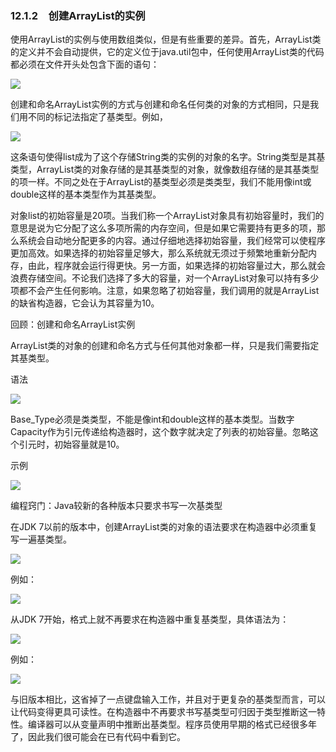    

### 12.1.2　创建ArrayList的实例

使用ArrayList的实例与使用数组类似，但是有些重要的差异。首先，ArrayList类的定义并不会自动提供，它的定义位于java.util包中，任何使用ArrayList类的代码都必须在文件开头处包含下面的语句：

![](../Images/image11325.gif)

创建和命名ArrayList实例的方式与创建和命名任何类的对象的方式相同，只是我们用不同的标记法指定了基类型。例如，

![](0-Assets/Epubook/程序员编程语言经典合集（计算机科学丛书5册套装），javapython编程语言含经典教材龙书《编译原理》%20(Bruce%20Eckel%20%20Alfred%20V.%20Aho%20%20Monica%20S.%20Lam%20etc.)%20(Z-Library)/images/image11326.jpeg)

这条语句使得list成为了这个存储String类的实例的对象的名字。String类型是其基类型，ArrayList类的对象存储的是其基类型的对象，就像数组存储的是其基类型的项一样。不同之处在于ArrayList的基类型必须是类类型，我们不能用像int或double这样的基本类型作为其基类型。

对象list的初始容量是20项。当我们称一个ArrayList对象具有初始容量时，我们的意思是说为它分配了这么多项所需的内存空间，但是如果它需要持有更多的项，那么系统会自动地分配更多的内容。通过仔细地选择初始容量，我们经常可以使程序更加高效。如果选择的初始容量足够大，那么系统就无须过于频繁地重新分配内存，由此，程序就会运行得更快。另一方面，如果选择的初始容量过大，那么就会浪费存储空间。不论我们选择了多大的容量，对一个ArrayList对象可以持有多少项都不会产生任何影响。注意，如果忽略了初始容量，我们调用的就是ArrayList的缺省构造器，它会认为其容量为10。

回顾：创建和命名ArrayList实例

ArrayList类的对象的创建和命名方式与任何其他对象都一样，只是我们需要指定其基类型。

语法

![](0-Assets/Epubook/程序员编程语言经典合集（计算机科学丛书5册套装），javapython编程语言含经典教材龙书《编译原理》%20(Bruce%20Eckel%20%20Alfred%20V.%20Aho%20%20Monica%20S.%20Lam%20etc.)%20(Z-Library)/images/image11327.jpeg)

Base_Type必须是类类型，不能是像int和double这样的基本类型。当数字Capacity作为引元传递给构造器时，这个数字就决定了列表的初始容量。忽略这个引元时，初始容量就是10。

示例

![](0-Assets/Epubook/程序员编程语言经典合集（计算机科学丛书5册套装），javapython编程语言含经典教材龙书《编译原理》%20(Bruce%20Eckel%20%20Alfred%20V.%20Aho%20%20Monica%20S.%20Lam%20etc.)%20(Z-Library)/images/image11328.jpeg)

编程窍门：Java较新的各种版本只要求书写一次基类型

在JDK 7以前的版本中，创建ArrayList类的对象的语法要求在构造器中必须重复写一遍基类型。

![](0-Assets/Epubook/程序员编程语言经典合集（计算机科学丛书5册套装），javapython编程语言含经典教材龙书《编译原理》%20(Bruce%20Eckel%20%20Alfred%20V.%20Aho%20%20Monica%20S.%20Lam%20etc.)%20(Z-Library)/images/image11329.jpeg)

例如：

![](0-Assets/Epubook/程序员编程语言经典合集（计算机科学丛书5册套装），javapython编程语言含经典教材龙书《编译原理》%20(Bruce%20Eckel%20%20Alfred%20V.%20Aho%20%20Monica%20S.%20Lam%20etc.)%20(Z-Library)/images/image11330.jpeg)

从JDK 7开始，格式上就不再要求在构造器中重复基类型，具体语法为：

![](0-Assets/Epubook/程序员编程语言经典合集（计算机科学丛书5册套装），javapython编程语言含经典教材龙书《编译原理》%20(Bruce%20Eckel%20%20Alfred%20V.%20Aho%20%20Monica%20S.%20Lam%20etc.)%20(Z-Library)/images/image11331.jpeg)

例如：

![](0-Assets/Epubook/程序员编程语言经典合集（计算机科学丛书5册套装），javapython编程语言含经典教材龙书《编译原理》%20(Bruce%20Eckel%20%20Alfred%20V.%20Aho%20%20Monica%20S.%20Lam%20etc.)%20(Z-Library)/images/image11332.jpeg)

与旧版本相比，这省掉了一点键盘输入工作，并且对于更复杂的基类型而言，可以让代码变得更具可读性。在构造器中不再要求书写基类型可归因于类型推断这一特性。编译器可以从变量声明中推断出基类型。程序员使用早期的格式已经很多年了，因此我们很可能会在已有代码中看到它。